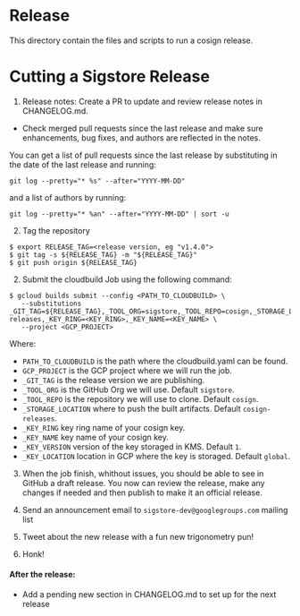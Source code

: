 # Release

This directory contain the files and scripts to run a cosign release.

# Cutting a Sigstore Release

1. Release notes: Create a PR to update and review release notes in CHANGELOG.md.
  - Check merged pull requests since the last release and make sure enhancements, bug fixes, and authors are reflected in the notes.

You can get a list of pull requests since the last release by substituting in the date of the last release and running:

```
git log --pretty="* %s" --after="YYYY-MM-DD"
```

and a list of authors by running:

```
git log --pretty="* %an" --after="YYYY-MM-DD" | sort -u
```

2. Tag the repository

```shell
$ export RELEASE_TAG=<release version, eg "v1.4.0">
$ git tag -s ${RELEASE_TAG} -m "${RELEASE_TAG}"
$ git push origin ${RELEASE_TAG}
```


2. Submit the cloudbuild Job using the following command:

```shell
$ gcloud builds submit --config <PATH_TO_CLOUDBUILD> \
   --substitutions _GIT_TAG=${RELEASE_TAG},_TOOL_ORG=sigstore,_TOOL_REPO=cosign,_STORAGE_LOCATION=cosign-releases,_KEY_RING=<KEY_RING>,_KEY_NAME=<KEY_NAME> \
   --project <GCP_PROJECT>
```

Where:

- `PATH_TO_CLOUDBUILD` is the path where the cloudbuild.yaml can be found.
- `GCP_PROJECT` is the GCP project where we will run the job.
- `_GIT_TAG` is the release version we are publishing.
- `_TOOL_ORG` is the GitHub Org we will use. Default `sigstore`.
- `_TOOL_REPO` is the repository we will use to clone. Default `cosign`.
- `_STORAGE_LOCATION` where to push the built artifacts. Default `cosign-releases`.
- `_KEY_RING` key ring name of your cosign key.
- `_KEY_NAME` key name of your  cosign key.
- `_KEY_VERSION` version of the key storaged in KMS. Default `1`.
- `_KEY_LOCATION` location in GCP where the key is storaged. Default `global`.


3. When the job finish, whithout issues, you should be able to see in GitHub a draft release.
You now can review the release, make any changes if needed and then publish to make it an official release.

4. Send an announcement email to `sigstore-dev@googlegroups.com` mailing list

5. Tweet about the new release with a fun new trigonometry pun!

6. Honk!

#### After the release:

* Add a pending new section in CHANGELOG.md to set up for the next release
